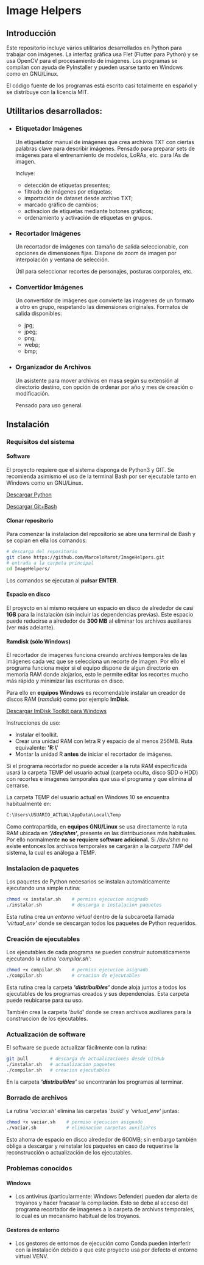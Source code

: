 

# Image Helpers

## Introducción

Este repositorio incluye varios utilitarios desarrollados en Python para trabajar con imágenes. La interfaz gráfica usa Flet (Flutter para Python) y se usa OpenCV para el procesamiento de imágenes. Los programas se compilan con ayuda de PyInstaller y pueden usarse tanto en Windows como en GNU/Linux.

El código fuente de los programas está escrito casi totalmente en español y se distribuye con la licencia MIT. 

## Utilitarios desarrollados:


- ### Etiquetador Imágenes

    Un etiquetador manual de imágenes que crea archivos TXT con ciertas palabras clave para describir imágenes. Pensado para preparar sets de imágenes para el entrenamiento de modelos, LoRAs, etc. para IAs de imagen.

    Incluye: 
    - detección de etiquetas presentes; 
    - filtrado de imágenes por etiquetas;
    - importación de dataset desde archivo TXT;
    - marcado gráfico de cambios;
    - activacion de etiquetas mediante botones gráficos;
    - ordenamiento y activación de etiquetas en grupos.


- ### Recortador Imágenes
    Un recortador de imágenes con tamaño de salida seleccionable, con opciones de dimensiones fijas. Dispone de zoom de imagen por interpolación y ventana de selección.

    Útil para seleccionar recortes de personajes, posturas corporales, etc.


- ### Convertidor Imágenes
    Un convertidor de imágenes que convierte las imagenes de un formato a otro en grupo, respetando las dimensiones originales. Formatos de salida disponibles:
    -  jpg;
    -  jpeg;
    -  png;
    -  webp;
    -  bmp;


- ### Organizador de Archivos
    Un asistente para mover archivos en masa según su extensión al directorio destino, con opción de ordenar por año y mes de creación o modificación. 

    Pensado para uso general.



## Instalación

### Requisitos del sistema

#### Software

El proyecto requiere que el sistema disponga de Python3 y GIT. Se recomienda asimismo el uso de la terminal Bash por ser ejecutable tanto en Windows como en GNU/Linux.

[Descargar Python](https://www.python.org/downloads/)

[Descargar Git+Bash](https://git-scm.com/downloads)

#### Clonar repositorio

Para comenzar la instalacion del repositorio se abre una terminal de Bash y se copian en ella los comandos:
```bash
# descarga del repositorio
git clone https://github.com/MarceloMarot/ImageHelpers.git
# entrada a la carpeta principal
cd ImageHelpers/
```
Los comandos se ejecutan al **pulsar** **ENTER**.

#### Espacio en disco

El proyecto en sí mismo requiere un espacio en disco de alrededor de casi **1GB** para la instalación (sin incluir las dependencias previas). Este espacio puede reducirse a alrededor de **300 MB** al eliminar los archivos auxiliares (ver más adelante).


#### Ramdisk (sólo Windows)

El recortador de imagenes funciona creando archivos temporales de las imágenes cada vez que se selecciona un recorte de imagen. Por ello el programa funciona mejor si el equipo dispone de algun directorio en memoria RAM donde alojarlos, esto le permite editar los recortes mucho más rápido y minimizar las escrituras en disco.

Para ello en **equipos Windows** es recomendable instalar un creador de discos RAM (*ramdisk*) como por ejemplo **ImDisk**.

[Descargar ImDisk Toolkit para Windows](https://sourceforge.net/projects/imdisk-toolkit/)

Instrucciones de uso:
- Instalar el toolkit.
- Crear una unidad RAM con letra R y espacio de al menos 256MB. Ruta equivalente: **'R:\\'**
- Montar la unidad R **antes** de iniciar el recortador de imágenes.

Si el programa recortador no puede acceder a la ruta RAM especificada usará la carpeta TEMP del usuario actual (carpeta oculta, disco SDD o HDD) con recortes e imagenes temporales que usa el programa y que elimina al cerrarse. 

La carpeta TEMP del usuario actual en Windows 10 se encuentra habitualmente en:
```bash
C:\Users\USUARIO_ACTUAL\AppData\Local\Temp
``` 

Como contrapartida, en **equipos GNU/Linux** se usa directamente la ruta RAM ubicada en ***'/dev/shm'***, presente en las distribuciones más habituales. Por ello normalmente **no se requiere software adicional.** Si */dev/shm* no existe entonces los archivos temporales se cargarán a la *carpeta TMP* del sistema, la cual es análoga a TEMP.


### Instalacion de paquetes

Los paquetes de Python necesarios se instalan automáticamente ejecutando una simple rutina:
```bash
chmod +x instalar.sh    # permiso ejecucion asignado
./instalar.sh           # descarga e instalacion paquetes
```
Esta rutina crea un *entorno virtual* dentro de la subcaroeta llamada *'virtual_env'* donde se descargan todos los paquetes de Python requeridos. 


### Creación de ejecutables

Los ejecutables de cada programa se pueden construir automáticamente ejecutando la rutina *'compilar.sh'*:

```bash
chmod +x compilar.sh    # permiso ejecucion asignado
./compilar.sh           # creacion de ejecutables
```
Esta rutina crea la carpeta ***'distribuibles'*** donde aloja juntos a todos los ejecutables de los programas creados y sus dependencias. Esta carpeta puede reubicarse para su uso.

También crea la carpeta *'build'* donde se crean archivos auxiliares para la construccion de los ejecutables.

### Actualización de software

El software se puede actualizar fácilmente con la rutina:
```bash
git pull        # descarga de actualizaciones desde GitHub
./instalar.sh   # actualizacion paquetes
./compilar.sh   # creacion ejecutables
```
En la carpeta ***'distribuibles'*** se encontrarán los programas al terminar.

### Borrado de archivos

La rutina *'vaciar.sh'* elimina las carpetas *'build'* y *'virtual_env'* juntas:

```bash
chmod +x vaciar.sh    # permiso ejecucion asignado
./vaciar.sh           # eliminacion carpetas auxiliares
```
Esto ahorra de espacio en disco alrededor de 600MB; sin embargo también obliga a descargar y reinstalar los paquetes en caso de requerirse la reconstrucción o actualización de los ejecutables.


### Problemas conocidos

#### Windows

- Los antivirus (particularmente: Windows Defender) pueden dar alerta de troyanos y hacer fracasar la compilación. Esto se debe al acceso del programa recortador de imagenes a la carpeta de archivos temporales, lo cual es un mecanismo habitual de los troyanos.

#### Gestores de entorno

- Los gestores de entornos de ejecución como Conda pueden interferir con la instalación debido a que este proyecto usa por defecto el entorno virtual VENV.
